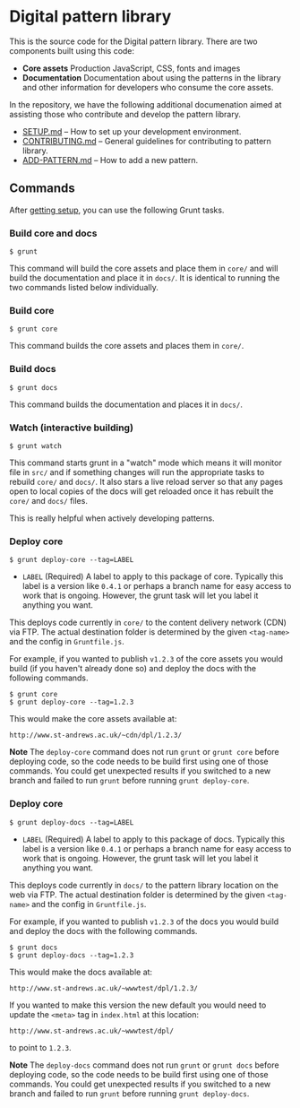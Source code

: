 # Digital pattern library

This is the source code for the Digital pattern library. There are two 
components built using this code: 

* **Core assets** Production JavaScript, CSS, fonts and images
* **Documentation** Documentation about using the patterns in the library and 
  other information for developers who consume the core assets. 

In the repository, we have the following additional documenation aimed at 
assisting those who contribute and develop the pattern library.

* [SETUP.md](SETUP.md) – How to set up your development environment.
* [CONTRIBUTING.md](CONTRIBUTING.md) – General guidelines for contributing to
   pattern library.
* [ADD-PATTERN.md](ADD-PATTERN.md) – How to add a new pattern.


## Commands

After [getting setup](SETUP.md), you can use the following Grunt tasks.

### Build core and docs

    $ grunt

This command will build the core assets and place them in `core/` and will 
build the documentation and place it in `docs/`. It is identical to running 
the two commands listed below individually.

### Build core

    $ grunt core

This command builds the core assets and places them in `core/`.

### Build docs

    $ grunt docs

This command builds the documentation and places it in `docs/`.

### Watch (interactive building)

    $ grunt watch

This command starts grunt in a "watch" mode which means it will monitor file
in `src/` and if something changes will run the appropriate tasks to rebuild
`core/` and `docs/`. It also stars a live reload server so that any pages
open to local copies of the docs will get reloaded once it has rebuilt the
`core/` and `docs/` files. 

This is really helpful when actively developing patterns.


### Deploy core

    $ grunt deploy-core --tag=LABEL

* `LABEL` (Required) A label to apply to this package of core. 
   Typically this label is a version like `0.4.1` or perhaps a branch name
   for easy access to work that is ongoing. However, the grunt task will let 
   you label it anything you want.

This deploys code currently in `core/` to the content delivery network (CDN)
via FTP. The actual destination folder is determined by the given `<tag-name>`
and the config in `Gruntfile.js`. 

For example, if you wanted to publish `v1.2.3` of the core assets you would 
build (if you haven't already done so) and deploy the docs with the following 
commands.

    $ grunt core
    $ grunt deploy-core --tag=1.2.3

This would make the core assets available at: 

    http://www.st-andrews.ac.uk/~cdn/dpl/1.2.3/

**Note** The `deploy-core` command does not run `grunt` or `grunt core` 
before deploying code, so the code needs to be build first using one of those 
commands. You could get unexpected results if you switched to a new branch and 
failed to run `grunt` before running `grunt deploy-core`.


### Deploy core

    $ grunt deploy-docs --tag=LABEL

* `LABEL` (Required) A label to apply to this package of docs. 
   Typically this label is a version like `0.4.1` or perhaps a branch name
   for easy access to work that is ongoing. However, the grunt task will let 
   you label it anything you want.

This deploys code currently in `docs/` to the pattern library location on the
web via FTP. The actual destination folder is determined by the given 
`<tag-name>` and the config in `Gruntfile.js`. 

For example, if you wanted to publish `v1.2.3` of the docs you would build and
deploy the docs with the following commands.

    $ grunt docs
    $ grunt deploy-docs --tag=1.2.3

This would make the docs available at: 

    http://www.st-andrews.ac.uk/~wwwtest/dpl/1.2.3/

If you wanted to make this version the new default you would need to update 
the `<meta>` tag in `index.html` at this location: 

    http://www.st-andrews.ac.uk/~wwwtest/dpl/

 to point to `1.2.3`.

**Note** The `deploy-docs` command does not run `grunt` or `grunt docs` 
before deploying code, so the code needs to be build first using one of those 
commands. You could get unexpected results if you switched to a new branch and 
failed to run `grunt` before running `grunt deploy-docs`.




